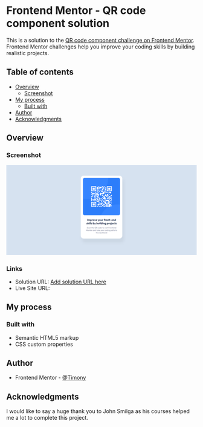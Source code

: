 # Frontend Mentor - QR code component solution

This is a solution to the [QR code component challenge on Frontend Mentor](https://www.frontendmentor.io/challenges/qr-code-component-iux_sIO_H). Frontend Mentor challenges help you improve your coding skills by building realistic projects. 

## Table of contents

- [Overview](#overview)
  - [Screenshot](#screenshot)
- [My process](#my-process)
  - [Built with](#built-with)
- [Author](#author)
- [Acknowledgments](#acknowledgments)

## Overview

### Screenshot

![Screenshot](./Images/qr-code-screenshot.png)

### Links

- Solution URL: [Add solution URL here](https://your-solution-url.com)
- Live Site URL: 


## My process

### Built with

- Semantic HTML5 markup
- CSS custom properties

## Author
- Frontend Mentor - [@Timony](https://www.frontendmentor.io/profile/Timony)

## Acknowledgments
I would like to say a huge thank you to John Smilga as his courses helped me a lot to complete this project.
